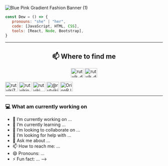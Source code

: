 ![Blue Pink Gradient Fashion Banner (1)](https://user-images.githubusercontent.com/66441544/166089911-4d66322f-b9e2-4d9d-a794-0baad8557dae.jpg)

```js
const Dew = () => {
   pronouns: "she" | "her",
   code: [JavaScript, HTML, CSS],
   tools: [React, Node, Bootstrap],
}
```

---
### 

<h2 align="center">📫 Where to find me</h2>
<p align="center">
<a href="https://www.instagram.com/rosseo/" target="blank"><img align="center" src="https://cdn.jsdelivr.net/npm/simple-icons@3.0.1/icons/instagram.svg" alt="rutvik_dev.desg" height="30" width="40" /></a>
   <a href="https://www.instagram.com/rosseo/" target="blank"><img align="center" src="https://cdn.jsdelivr.net/npm/simple-icons@3.0.1/icons/facebook.svg" alt="rutvik_dev.desg" height="30" width="40" /></a>
   
<a href="https://dev.to/rutvikj77" target="blank"><img align="center" src="https://cdn.jsdelivr.net/npm/simple-icons@3.0.1/icons/dev-dot-to.svg" alt="rutvikj77" height="30" width="40" /></a>
<a href="https://linkedin.com/in/rutvikjoshi" target="blank"><img align="center" src="https://cdn.jsdelivr.net/npm/simple-icons@3.0.1/icons/linkedin.svg" alt="rutvikjoshi" height="30" width="40" /></a>
<a href="https://www.behance.net/rutvikj" target="blank"><img align="center" src="https://cdn.jsdelivr.net/npm/simple-icons@3.0.1/icons/behance.svg" alt="rutvikj" height="30" width="40" /></a>
<a href="https://medium.com/@rutvikj77" target="blank"><img align="center" src="https://cdn.jsdelivr.net/npm/simple-icons@3.0.1/icons/medium.svg" alt="@rutvikj77" height="30" width="40" /></a>
<a href="https://www.hackerrank.com/OrionRJ7" target="blank"><img align="center" src="https://cdn.jsdelivr.net/npm/simple-icons@3.0.1/icons/hackerrank.svg" alt="OrionRJ7" height="30" width="40" /></a>
</p>

---
### 💻 What am currently working on



- 🔭 I’m currently working on ...
- 🌱 I’m currently learning ...
- 👯 I’m looking to collaborate on ...
- 🤔 I’m looking for help with ...
- 💬 Ask me about ...
- 📫 How to reach me: ...
- 😄 Pronouns: ...
- ⚡ Fun fact: ...
-->
